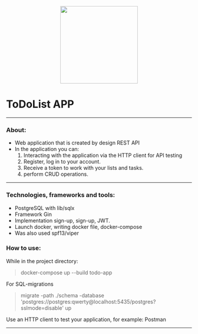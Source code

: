 <div id="header" align="center">
  <img src="https://i.gifer.com/S9Ih.gif" width="210"/>
</div>

# ToDoList APP
- - -
### About:
- Web application that is created by design REST API
- In the application you can: 
  1. Interacting with the application via the HTTP client for API testing
  2. Register, log in to your account.
  3. Receive a token to work with your lists and tasks.
  4. perform CRUD operations.
- - -
### Technologies, frameworks and tools:

- PostgreSQL with lib/sqlx
- Framework Gin
- Implementation sign-up, sign-up, JWT.
- Launch docker, writing docker file, docker-compose
- Was also used spf13/viper

### How to use:
While in the project directory:
>docker-compose up --build todo-app

For SQL-migrations
>migrate -path ./schema -database 'postgres://postgres:qwerty@localhost:5435/postgres?sslmode=disable' up

Use an HTTP client to test your application, for example: Postman

- - -